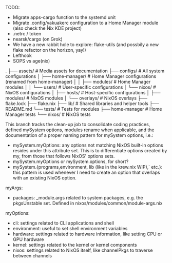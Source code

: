 TODO:
- Migrate apps-cargo function to the systemd unit
- Migrate .config/yakuakerc configuration to a Home Manager module (also check the Nix KDE project)
- .netrc / token
- nearsk/cargo (on Grok)
- We have a new rabbit hole to explore: flake-utils (and possbily a new flake refactor on the horizon, yay!)
- Lefthook
- SOPS vs age(nix)


.
├── assets/                # Media assets for documentation
├── configs/               # All system configurations
│   ├── home-manager/      # Home Manager configurations (renamed from home-manager)
│   │   ├── modules/       # Home Manager modules
│   │   └── users/         # User-specific configurations
│   └── nixos/             # NixOS configurations
│       ├── hosts/         # Host-specific configurations
│       ├── modules/       # NixOS modules
│       └── overlays/      # NixOS overlays
├── flake.lock
├── flake.nix
├── lib/                   # Shared libraries and helper tools
├── README.md
└── tests/                 # Tests for modules
    ├── home-manager       # Home Manager tests
    └── nixos/             # NixOS tests

This branch tracks the clean-up job to consolidate coding practices, defined mySystem options, modules rename when applicable, and the documentation of a proper naming pattern for mySystem options, i.e.:

- mySystem.myOptions: any options not matching NixOS built-in options resides under this attribute set. This is to differentiate options created by my, from those that follows NixOS' options sets.
- mySystem.myOptions or mySystem.options, for short?
- mySystem.{programs,environment, lib (like in the krew.nix WIP),` etc.}: this pattern is used whenever I need to create an option that overlaps with an existing NixOS option.

myArgs:
- packages: _module.args related to system packages, e.g. the pkgsUnstable set. Defined in nixos/modules/common/module-args.nix

myOptions:
- cli: settings related to CLI applications and shell
- environment: useful to set shell environment variables
- hardware: settings related to hardware information, like setting CPU or GPU hardware
- kernel: settings related to the kernel or kernel components
- nixos: settings related to NixOS itself, like channelPkgs to traverse between channels
